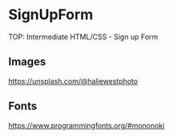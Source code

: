 # SignUpForm
TOP: Intermediate HTML/CSS - Sign up Form

## Images

https://unsplash.com/@haliewestphoto

## Fonts

https://www.programmingfonts.org/#mononoki
